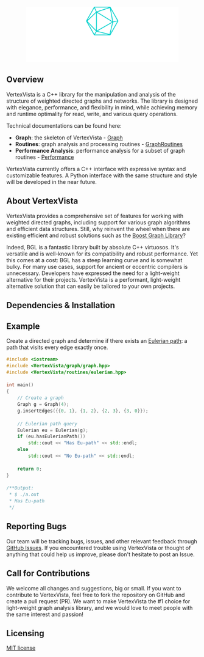 <p align="center"><a href="https://github.com/XYLiu9357/VertexVista" target="_blank"><img src="./icons/logo-no-background.svg" width="400" alt="VertexVista Logo"></a></p>

## Overview

VertexVista is a C++ library for the manipulation and analysis of the structure of weighted directed graphs and networks. The library is designed with elegance, performance, and flexibility in mind, while achieving memory and runtime optimality for read, write, and various query operations.

Technical documentations can be found here:

- **Graph**: the skeleton of VertexVista - [Graph](docs/Graph.md)
- **Routines**: graph analysis and processing routines - [GraphRoutines](docs/GraphRoutines.md)
- **Performance Analysis**: performance analysis for a subset of graph routines - [Performance](docs/Performance.md)

VertexVista currently offers a C++ interface with expressive syntax and customizable features. A Python interface with the same structure and style will be developed in the near future.

## About VertexVista

VertexVista provides a comprehensive set of features for working with weighted directed graphs, including support for various graph algorithms and efficient data structures. Still, why reinvent the wheel when there are existing efficient and robust solutions such as the [Boost Graph Library](https://www.boost.org/doc/libs/1_75_0/libs/graph/doc/index.html)?

Indeed, BGL is a fantastic library built by absolute C++ virtuosos. It's versatile and is well-known for its compatibility and robust performance. Yet this comes at a cost: BGL has a steep learning curve and is somewhat bulky. For many use cases, support for ancient or eccentric compilers is unnecessary. Developers have expressed the need for a light-weight alternative for their projects. VertexVista is a performant, light-weight alternative solution that can easily be tailored to your own projects.

## Dependencies & Installation

## Example

Create a directed graph and determine if there exists an [Eulerian path](https://en.wikipedia.org/wiki/Eulerian_path): a path that visits every edge exactly once.

```cpp
#include <iostream>
#include <VertexVista/graph/graph.hpp>
#include <VertexVista/routines/eulerian.hpp>

int main()
{
    // Create a graph
    Graph g = Graph(4);
    g.insertEdges({{0, 1}, {1, 2}, {2, 3}, {3, 0}});

    // Eulerian path query
    Eulerian eu = Eulerian(g);
    if (eu.hasEulerianPath())
        std::cout << "Has Eu-path" << std::endl;
    else
        std::cout << "No Eu-path" << std::endl;

    return 0;
}

/**Output:
 * $ ./a.out
 * Has Eu-path
 */
```

## Reporting Bugs

Our team will be tracking bugs, issues, and other relevant feedback through [GitHub Issues](https://github.com/XYLiu9357/VertexVista/issues). If you encountered trouble using VertexVista or thought of anything that could help us improve, please don't hesitate to post an Issue.

## Call for Contributions

We welcome all changes and suggestions, big or small. If you want to contribute to VertexVista, feel free to fork the repository on GitHub and create a pull request (PR). We want to make VertexVista the #1 choice for light-weight graph analysis library, and we would love to meet people with the same interest and passion!

## Licensing

[MIT license](LICENSE.txt)
